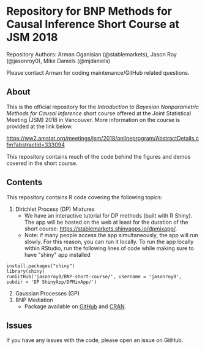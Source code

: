 # Repository for BNP Methods for Causal Inference Short Course at JSM 2018
Repository Authors: Arman Oganisian (@stablemarkets), Jason Roy (@jasonroy0), Mike Daniels (@mjdaniels)

Please contact Arman for coding maintenance/GitHub related questions.

## About
This is the official repository for the *Introduction to Bayesian Nonparametric Methods for Causal Inference* short course offered at the Joint Statistical Meeting (JSM) 2018 in Vancouver. More information on the course is provided at the link below.

https://ww2.amstat.org/meetings/jsm/2018/onlineprogram/AbstractDetails.cfm?abstractid=333094

This repository contains much of the code behind the figures and demos covered in the short course.

## Contents
This repository contains R code covering the following topics:
1. Dirichlet Process (DP) Mixtures
    - We have an interactive tutorial for DP methods (built with R Shiny). The app will be hosted on the web at least for the duration of the short course: https://stablemarkets.shinyapps.io/dpmixapp/.
    - Note: if many people access the app simultaneously, the app will run slowly. For this reason, you can run it locally. To run the app locally within RStudio, run the following lines of code while making sure to have "shiny" app installed

```
install.packages("shiny")
library(shiny)
runGitHub('jasonroy0/BNP-short-course/', username = 'jasonroy0', subdir = 'DP ShinyApp/DPMixApp/')
``` 
2. Gaussian Processes (GP)
3. BNP Mediation
    - Package available on [GitHub](https://github.com/lit777/BNPMediation) and [CRAN](https://cran.r-project.org/web/packages/BNPMediation/index.html).

## Issues
If you have any issues with the code, please open an issue on GitHub.
